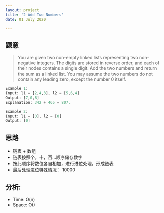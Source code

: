 ```yaml
---
layout: project
title: '2-Add Two Numbers'
date: 01 July 2020

---
```

## 题意
> You are given two non-empty linked lists representing two non-negative integers. The digits are stored in reverse order, and each of their nodes contains a single digit. Add the two numbers and return the sum as a linked list.
> You may assume the two numbers do not contain any leading zero, except the number 0 itself.

~~~python
Example 1:
Input: l1 = [2,4,3], l2 = [5,6,4]
Output: [7,0,8]
Explanation: 342 + 465 = 807.

Example 2:
Input: l1 = [0], l2 = [0]
Output: [0]
~~~

## 思路
- 链表 + 数组
- 链表按照个，十，百...顺序储存数字
- 按此顺序将数位各自相加，进行进位处理，形成链表
- 最后处理进位特殊情况： 10000

<script src="https://emgithub.com/embed.js?target=https%3A%2F%2Fgithub.com%2Fchuanluchen%2FLeetCode%2Fblob%2Fmain%2F_2_AddTwoNumbers.py&style=hopscotch&showBorder=on&showFileMeta=on"></script>

## 分析:
- Time: O(n) 
- Space: O() 
